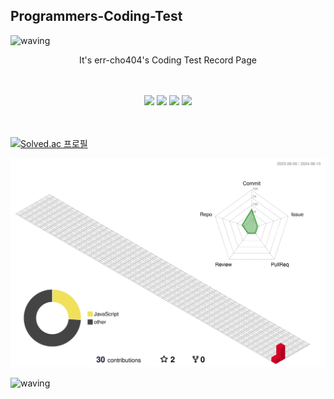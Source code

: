 ## Programmers-Coding-Test <a id="Error">
![waving](https://capsule-render.vercel.app/api?type=waving&height=300&text=CodingTest&fontColor=ffffff&fontAlignY=40&color=0:acddd9,100:febd22&section=header&desc=Find%20Me!&descSize=15)

<p align=center>It's err-cho404's Coding Test Record Page</p>
<br>
<br>


<!--- ### Main Languages --->
<div align=center>
  <img src="https://img.shields.io/badge/java-%23ED8B00.svg?style=for-the-badge&logo=openjdk&logoColor=white">
  <img src="https://img.shields.io/badge/javascript-%23323330.svg?style=for-the-badge&logo=javascript&logoColor=%23F7DF1E">
  <img src="https://img.shields.io/badge/python-3670A0?style=for-the-badge&logo=python&logoColor=ffdd54">
  <img src="https://img.shields.io/badge/r-%23276DC3.svg?style=for-the-badge&logo=r&logoColor=white">
</div>
<br>
<br>


[![Solved.ac
프로필](http://mazassumnida.wtf/api/v2/generate_badge?boj=err-cho404)](https://solved.ac/err-cho404)


<!--- ### 3D잔디 --->
![](./profile-3d-contrib/profile-gitblock.svg )

![waving](https://capsule-render.vercel.app/api?type=waving&height=180&text=Thank%20You&fontSize=20&fontColor=ffffff&fontAlign=93&fontAlignY=90&color=0:acddd9,100:febd22&section=footer)

